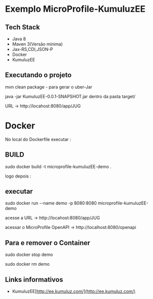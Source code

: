 # Exemplo MicroProfile-KumuluzEE

## Tech Stack
* Java 8
* Maven 3(Versão mínima)
* Jax-RS,CDI,JSON-P 
* Docker
* KumuluzEE

## Executando o projeto

mvn clean package  - para gerar o uber-Jar

java -jar KumuluzEE-0.0.1-SNAPSHOT.jar dentro da pasta target/

URL -> http://locahost:8080/app/JUG

# Docker

No local do Dockerfile executar :

## BUILD 

sudo docker build -t microprofile-kumuluzEE-demo . 

logo depois :

## executar

sudo docker run --name demo -p 8080:8080 microprofile-kumuluzEE-demo

acesse a URL -> http://locahost:8080/app/JUG

acessar o MicroProfile OpenAPI -> http://localhost:8080/openapi
## Para e remover o Container

sudo docker stop demo

sudo docker rm demo

## Links informativos

* KumuluzEE[http://ee.kumuluz.com/](http://ee.kumuluz.com/)
